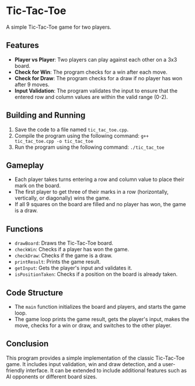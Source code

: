 Tic-Tac-Toe
============

A simple Tic-Tac-Toe game for two players.

Features
--------

* **Player vs Player**: Two players can play against each other on a 3x3 board.
* **Check for Win**: The program checks for a win after each move.
* **Check for Draw**: The program checks for a draw if no player has won after 9 moves.
* **Input Validation**: The program validates the input to ensure that the entered row and column values are within the valid range (0-2).

Building and Running
-------------------

1. Save the code to a file named `tic_tac_toe.cpp`.
2. Compile the program using the following command: `g++ tic_tac_toe.cpp -o tic_tac_toe`
3. Run the program using the following command: `./tic_tac_toe`

Gameplay
--------

* Each player takes turns entering a row and column value to place their mark on the board.
* The first player to get three of their marks in a row (horizontally, vertically, or diagonally) wins the game.
* If all 9 squares on the board are filled and no player has won, the game is a draw.

Functions
---------

* `drawBoard`: Draws the Tic-Tac-Toe board.
* `checkWin`: Checks if a player has won the game.
* `checkDraw`: Checks if the game is a draw.
* `printResult`: Prints the game result.
* `getInput`: Gets the player's input and validates it.
* `isPositionTaken`: Checks if a position on the board is already taken.

Code Structure
--------------

* The `main` function initializes the board and players, and starts the game loop.
* The game loop prints the game result, gets the player's input, makes the move, checks for a win or draw, and switches to the other player.

Conclusion
----------

This program provides a simple implementation of the classic Tic-Tac-Toe game. It includes input validation, win and draw detection, and a user-friendly interface. It can be extended to include additional features such as AI opponents or different board sizes.
